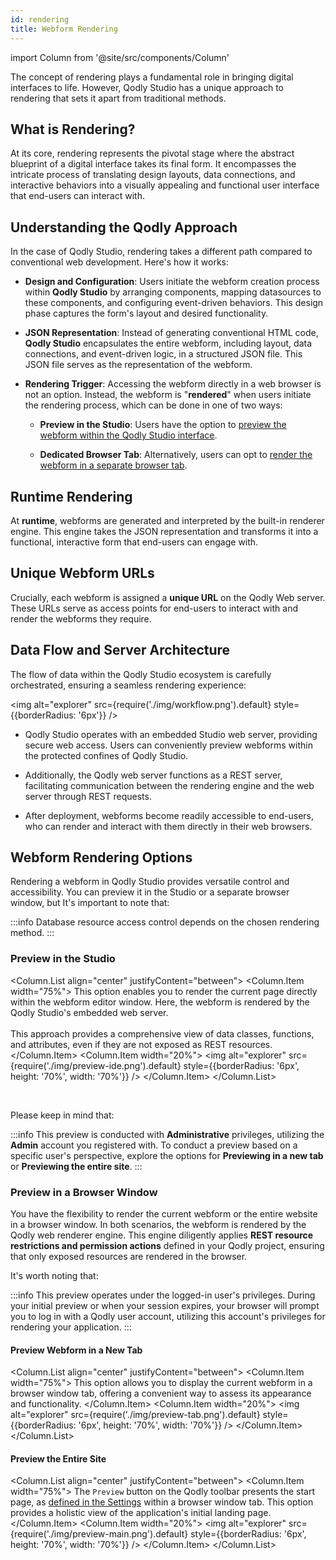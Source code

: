 ```yaml
---
id: rendering
title: Webform Rendering
---
```

import Column from '@site/src/components/Column'


The concept of rendering plays a fundamental role in bringing digital interfaces to life. However, Qodly Studio has a unique approach to rendering that sets it apart from traditional methods.


## What is Rendering?

At its core, rendering represents the pivotal stage where the abstract blueprint of a digital interface takes its final form. It encompasses the intricate process of translating design layouts, data connections, and interactive behaviors into a visually appealing and functional user interface that end-users can interact with.


## Understanding the Qodly Approach

In the case of Qodly Studio, rendering takes a different path compared to conventional web development. Here's how it works:

- **Design and Configuration**: Users initiate the webform creation process within **Qodly Studio** by arranging components, mapping datasources to these components, and configuring event-driven behaviors. This design phase captures the form's layout and desired functionality.

- **JSON Representation**: Instead of generating conventional HTML code, **Qodly Studio** encapsulates the entire webform, including layout, data connections, and event-driven logic, in a structured JSON file. This JSON file serves as the representation of the webform.

- **Rendering Trigger**: Accessing the webform directly in a web browser is not an option. Instead, the webform is "**rendered**" when users initiate the rendering process, which can be done in one of two ways:

    - **Preview in the Studio**: Users have the option to [preview the webform within the Qodly Studio interface](#preview-in-the-studio).

    - **Dedicated Browser Tab**: Alternatively, users can opt to [render the webform in a separate browser tab](#preview-in-a-browser-window).



## Runtime Rendering

At **runtime**, webforms are generated and interpreted by the built-in renderer engine. This engine takes the JSON representation and transforms it into a functional, interactive form that end-users can engage with.


## Unique Webform URLs

Crucially, each webform is assigned a **unique URL** on the Qodly Web server. These URLs serve as access points for end-users to interact with and render the webforms they require.


## Data Flow and Server Architecture

The flow of data within the Qodly Studio ecosystem is carefully orchestrated, ensuring a seamless rendering experience:

<img alt="explorer" src={require('./img/workflow.png').default} style={{borderRadius: '6px'}} />

- Qodly Studio operates with an embedded Studio web server, providing secure web access. Users can conveniently preview webforms within the protected confines of Qodly Studio.

- Additionally, the Qodly web server functions as a REST server, facilitating communication between the rendering engine and the web server through REST requests.

- After deployment, webforms become readily accessible to end-users, who can render and interact with them directly in their web browsers.


## Webform Rendering Options

Rendering a webform in Qodly Studio provides versatile control and accessibility. You can preview it in the Studio or a separate browser window, but It's important to note that:

:::info 
Database resource access control depends on the chosen rendering method.
:::


### Preview in the Studio

<Column.List align="center" justifyContent="between">
    <Column.Item width="75%">
        This option enables you to render the current page directly within the webform editor window. Here, the webform is rendered by the Qodly Studio's embedded web server. <br/><br/>
        This approach provides a comprehensive view of data classes, functions, and attributes, even if they are not exposed as REST resources.
    </Column.Item>
    <Column.Item width="20%">
        <img alt="explorer" src={require('./img/preview-ide.png').default} style={{borderRadius: '6px', height: '70%', width: '70%'}} />
    </Column.Item>
</Column.List>

<br/>

Please keep in mind that:

:::info 
This preview is conducted with **Administrative** privileges, utilizing the **Admin** account you registered with. To conduct a preview based on a specific user's perspective, explore the options for **Previewing in a new tab** or **Previewing the entire site**.
:::


### Preview in a Browser Window

You have the flexibility to render the current webform or the entire website in a browser window. In both scenarios, the webform is rendered by the Qodly web renderer engine. This engine diligently applies **REST resource restrictions and permission actions** defined in your Qodly project, ensuring that only exposed resources are rendered in the browser. 

It's worth noting that:

:::info 
This preview operates under the logged-in user's privileges. During your initial preview or when your session expires, your browser will prompt you to log in with a Qodly user account, utilizing this account's privileges for rendering your application.
:::


#### Preview Webform in a New Tab

<Column.List align="center" justifyContent="between">
    <Column.Item width="75%">
        This option allows you to display the current webform in a browser window tab, offering a convenient way to assess its appearance and functionality.
    </Column.Item>
    <Column.Item width="20%">
        <img alt="explorer" src={require('./img/preview-tab.png').default} style={{borderRadius: '6px', height: '70%', width: '70%'}} />
    </Column.Item>
</Column.List>


#### Preview the Entire Site

<Column.List align="center" justifyContent="between">
    <Column.Item width="75%">
        The <code>Preview</code> button on the Qodly toolbar presents the start page, as <a href="./settings#application">defined in the Settings</a> within a browser window tab. This option provides a holistic view of the application's initial landing page.
    </Column.Item>
    <Column.Item width="20%">
        <img alt="explorer" src={require('./img/preview-main.png').default} style={{borderRadius: '6px', height: '70%', width: '70%'}} />
    </Column.Item>
</Column.List>

